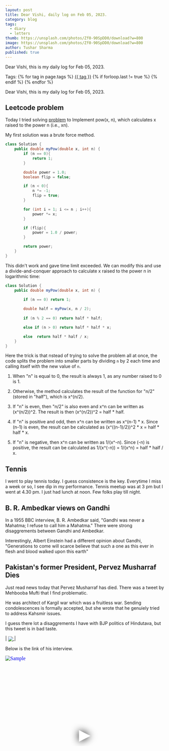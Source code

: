 ```yaml
---
layout: post
title: Dear Vishi, daily log on Feb 05, 2023.
category: blog
tags:
  - diary
  - letters
thumb: https://unsplash.com/photos/Zf0-90SpDD0/download?w=800
image: https://unsplash.com/photos/Zf0-90SpDD0/download?w=800
author: Tushar Sharma
published: true
---
```


Dear Vishi, this is my daily log for Feb 05, 2023.<!-- truncate_here -->
<p>Tags: {% for tag in page.tags %} <a class="mytag" href="/tag/{{ tag }}" title="View posts tagged with &quot;{{ tag }}&quot;">{{ tag }}</a>  {% if forloop.last != true %} {% endif %} {% endfor %} </p>

Dear Vishi, this is my daily log for Feb 05, 2023.

## Leetcode problem

Today I tried solving [problem](https://leetcode.com/problems/powx-n/) to Implement pow(x, n), which calculates x raised to the power n (i.e., xn).

My first solution was a brute force method. 

```java
class Solution {
    public double myPow(double x, int n) {
        if (n == 0){
            return 1;
        }

        double power = 1.0;
        boolean flip = false;

        if (n < 0){
            n *= -1;
            flip = true;
        }

        for (int i = 1; i <= n ; i++){
            power *= x;
        }

        if (flip){
            power = 1.0 / power;
        }

        return power;
    }
}
```

This didn't work and gave time limit exceeded. We can modify this and use a divide-and-conquer approach to calculate x raised to the power n in logarithmic time:


```java
class Solution {
    public double myPow(double x, int n) {
        
        if (n == 0) return 1;

        double half = myPow(x, n / 2);
        
        if (n % 2 == 0) return half * half;

        else if (n > 0) return half * half * x;

        else  return half * half / x;
    }
}
```

Here the trick is that nstead of trying to solve the problem all at once, the code splits the problem into smaller parts by dividing `n` by 2 each time and calling itself with the new value of `n`. 

1. When "n" is equal to 0, the result is always 1, as any number raised to 0 is 1.

2. Otherwise, the method calculates the result of the function for "n/2" (stored in "half"), which is x^(n/2).

3. If "n" is even, then "n/2" is also even and x^n can be written as (x^(n/2))^2. The result is then (x^(n/2))^2 = half * half.

4. If "n" is positive and odd, then x^n can be written as x^(n-1) * x. Since (n-1) is even, the result can be calculated as (x^((n-1)/2))^2 * x = half * half * x.

5. If "n" is negative, then x^n can be written as 1/(x^-n). Since (-n) is positive, the result can be calculated as 1/(x^(-n)) = 1/(x^n) = half * half / x.

## Tennis

I went to play tennis today. I guess consistence is the key. Everytime I miss a week or so, I see dip in my performance. Tennis meetup was at 3 pm but I went at 4.30 pm. I just had lunch at noon. Few folks play till night.


## B. R. Ambedkar views on Gandhi

In a 1955 BBC interview, B. R. Ambedkar said, "Gandhi was never a Mahatma; I refuse to call him a Mahatma." There were strong disaggrements between Gandhi and Ambedkar.

Interestingly, Albert Einstein had a different opinion about Gandhi, "Generations to come will scarce believe that such a one as this ever in flesh and blood walked upon this earth"

## Pakistan's former President, Pervez Musharraf Dies

Just read news today that  Pervez Musharraf has died. There was a tweet by Mehbooba Mufti that I find problematic.

He was architect of Kargil war which was a fruitless war. Sending condolescences is formally accepted, but she wrote that he genuiely tried to address Kahsmir issues.

I guess there lot a disaggrements I have with BJP politics of Hindutava, but this tweet is in bad taste. 

| <a href="https://twitter.com/MehboobaMufti/status/1622150018064068610"><img align="center"  loading="lazy" src="https://i.imgur.com/yrJHrmO.png" /> </a>|


Below is the link of his interview.

<iframe
  style="position: relative;  width: 100%;" 
   height="500"
  src="https://www.youtube.com/embed/sB-tkTgbt78&autoplay=1"
  srcdoc="<style>*{padding:0;margin:0;overflow:hidden}html,body{height:100%}img,span{position:absolute;width:100%;top:0;bottom:0;margin:auto}span{height:1.5em;text-align:center;font:48px/1.5 sans-serif;color:white;text-shadow:0 0 0.5em black}</style><a href=https://www.youtube.com/embed/sB-tkTgbt78?autoplay=1><img src=https://img.youtube.com/vi/sB-tkTgbt78/hqdefault.jpg alt='Sample'><span>▶</span></a>"
  frameborder="0"
  allow="accelerometer; autoplay; encrypted-media; gyroscope; picture-in-picture"
  allowfullscreen
  title="Interview Pervez Musharraf"
></iframe>